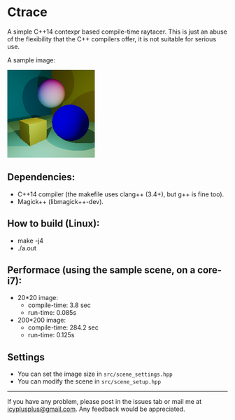 Ctrace
==============

A simple C++14 contexpr based compile-time raytacer. This is just an abuse of the flexibility that the C++ compilers offer, it is not suitable for serious use.

A sample image:

![same](sample.png)

Dependencies:
-------------
* C++14 compiler (the makefile uses clang++ (3.4+), but g++ is fine too).
* Magick++ (libmagick++-dev).

How to build (Linux):
---------------------
* make -j4
* ./a.out

Performace (using the sample scene, on a core-i7):
-----------
* 20*20 image:
  * compile-time: 3.8 sec
  * run-time: 0.085s
* 200*200 image:
  * compile-time: 284.2 sec
  * run-time: 0.125s

Settings
-------------
* You can set the image size in `src/scene_settings.hpp`
* You can modify the scene in `src/scene_setup.hpp`

----------------------
If you have any problem, please post in the issues tab or mail me at icyplusplus@gmail.com. Any feedback would be appreciated.
